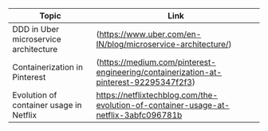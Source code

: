 | Topic  | Link |
| ------------- | ------------- |
| DDD in Uber microservice architecture | (https://www.uber.com/en-IN/blog/microservice-architecture/) |
| Containerization in Pinterest  | (https://medium.com/pinterest-engineering/containerization-at-pinterest-92295347f2f3)  |
| Evolution of container usage in Netflix | https://netflixtechblog.com/the-evolution-of-container-usage-at-netflix-3abfc096781b |
